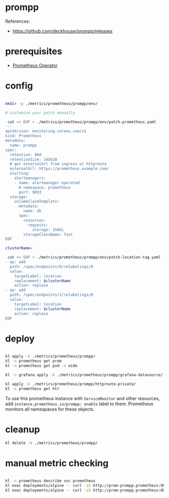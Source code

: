 
# prompp

References:
- https://github.com/deckhouse/prompp/releases

# prerequisites

- [Prometheus Operator](../prometheus-operator/readme.md)

# config

```bash

mkdir -p ./metrics/prometheus/prompp/env/

# customize your patch manually

 cat << EOF > ./metrics/prometheus/prompp/env/patch-prometheus.yaml
---
apiVersion: monitoring.coreos.com/v1
kind: Prometheus
metadata:
  name: prompp
spec:
  retention: 90d
  retentionSize: 145GiB
  # get externalUrl from ingress or httproute
  externalUrl: https://prometheus.example.com/
  alerting:
    alertmanagers:
    - name: alertmanager-operated
      # namespace: prometheus
      port: 9093
  storage:
    volumeClaimTemplate:
      metadata:
        name: db
      spec:
        resources:
          requests:
            storage: 150Gi
        storageClassName: fast
EOF

clusterName=

 cat << EOF > ./metrics/prometheus/prompp/env/patch-location-tag.yaml
- op: add
  path: /spec/endpoints/0/relabelings/0
  value:
    targetLabel: location
    replacement: $clusterName
    action: replace
- op: add
  path: /spec/endpoints/1/relabelings/0
  value:
    targetLabel: location
    replacement: $clusterName
    action: replace
EOF

```

# deploy

```bash

kl apply -k ./metrics/prometheus/prompp/
kl -n prometheus get prom
kl -n prometheus get pod -o wide

kl -n grafana apply -k ./metrics/prometheus/prompp/grafana-datasource/

kl apply -k ./metrics/prometheus/prompp/httproute-private/
kl -n prometheus get htr

```

To use this prometheus instance with `ServiceMonitor` and other resources,
add `instance.prometheus.io/prompp: enable` label to them.
Prometheus monitors all namespaces for these objects.

# cleanup

```bash
kl delete -k ./metrics/prometheus/prompp/
```

# manual metric checking

```bash

kl -n prometheus describe svc prometheus
kl exec deployments/alpine -- curl -sS http://prom-prompp.prometheus:9090/metrics > ./prometheus-metrics.log
kl exec deployments/alpine -- curl -sS http://prom-prompp.prometheus:8080/metrics > ./prometheus-reloader-metrics.log

```
